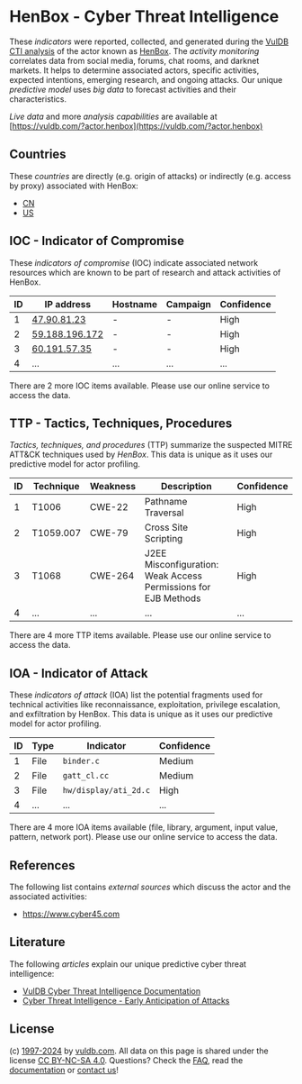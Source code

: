 # HenBox - Cyber Threat Intelligence

These _indicators_ were reported, collected, and generated during the [VulDB CTI analysis](https://vuldb.com/?kb.cti) of the actor known as [HenBox](https://vuldb.com/?actor.henbox). The _activity monitoring_ correlates data from social media, forums, chat rooms, and darknet markets. It helps to determine associated actors, specific activities, expected intentions, emerging research, and ongoing attacks. Our unique _predictive model_ uses _big data_ to forecast activities and their characteristics.

_Live data_ and more _analysis capabilities_ are available at [https://vuldb.com/?actor.henbox](https://vuldb.com/?actor.henbox)

## Countries

These _countries_ are directly (e.g. origin of attacks) or indirectly (e.g. access by proxy) associated with HenBox:

* [CN](https://vuldb.com/?country.cn)
* [US](https://vuldb.com/?country.us)

## IOC - Indicator of Compromise

These _indicators of compromise_ (IOC) indicate associated network resources which are known to be part of research and attack activities of HenBox.

ID | IP address | Hostname | Campaign | Confidence
-- | ---------- | -------- | -------- | ----------
1 | [47.90.81.23](https://vuldb.com/?ip.47.90.81.23) | - | - | High
2 | [59.188.196.172](https://vuldb.com/?ip.59.188.196.172) | - | - | High
3 | [60.191.57.35](https://vuldb.com/?ip.60.191.57.35) | - | - | High
4 | ... | ... | ... | ...

There are 2 more IOC items available. Please use our online service to access the data.

## TTP - Tactics, Techniques, Procedures

_Tactics, techniques, and procedures_ (TTP) summarize the suspected MITRE ATT&CK techniques used by _HenBox_. This data is unique as it uses our predictive model for actor profiling.

ID | Technique | Weakness | Description | Confidence
-- | --------- | -------- | ----------- | ----------
1 | T1006 | CWE-22 | Pathname Traversal | High
2 | T1059.007 | CWE-79 | Cross Site Scripting | High
3 | T1068 | CWE-264 | J2EE Misconfiguration: Weak Access Permissions for EJB Methods | High
4 | ... | ... | ... | ...

There are 4 more TTP items available. Please use our online service to access the data.

## IOA - Indicator of Attack

These _indicators of attack_ (IOA) list the potential fragments used for technical activities like reconnaissance, exploitation, privilege escalation, and exfiltration by HenBox. This data is unique as it uses our predictive model for actor profiling.

ID | Type | Indicator | Confidence
-- | ---- | --------- | ----------
1 | File | `binder.c` | Medium
2 | File | `gatt_cl.cc` | Medium
3 | File | `hw/display/ati_2d.c` | High
4 | ... | ... | ...

There are 4 more IOA items available (file, library, argument, input value, pattern, network port). Please use our online service to access the data.

## References

The following list contains _external sources_ which discuss the actor and the associated activities:

* https://www.cyber45.com

## Literature

The following _articles_ explain our unique predictive cyber threat intelligence:

* [VulDB Cyber Threat Intelligence Documentation](https://vuldb.com/?kb.cti)
* [Cyber Threat Intelligence - Early Anticipation of Attacks](https://www.scip.ch/en/?labs.20201022)

## License

(c) [1997-2024](https://vuldb.com/?kb.changelog) by [vuldb.com](https://vuldb.com/?kb.about). All data on this page is shared under the license [CC BY-NC-SA 4.0](https://creativecommons.org/licenses/by-nc-sa/4.0/). Questions? Check the [FAQ](https://vuldb.com/?kb.faq), read the [documentation](https://vuldb.com/?kb) or [contact us](https://vuldb.com/?contact)!
